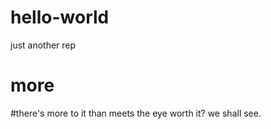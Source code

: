 # hello-world
just another rep

# more
 #there's more to it than meets the eye
 worth it? we shall see.

